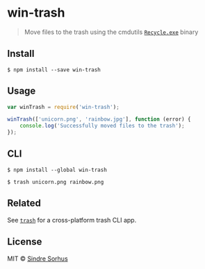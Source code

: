 # win-trash

> Move files to the trash using the cmdutils [`Recycle.exe`](http://www.maddogsw.com/cmdutils/) binary


## Install

```
$ npm install --save win-trash
```


## Usage

```js
var winTrash = require('win-trash');

winTrash(['unicorn.png', 'rainbow.jpg'], function (error) {
	console.log('Successfully moved files to the trash');
});
```


## CLI

```
$ npm install --global win-trash
```

```
$ trash unicorn.png rainbow.png
```


## Related

See [`trash`](https://github.com/sindresorhus/trash) for a cross-platform trash CLI app.


## License

MIT © [Sindre Sorhus](http://sindresorhus.com)
